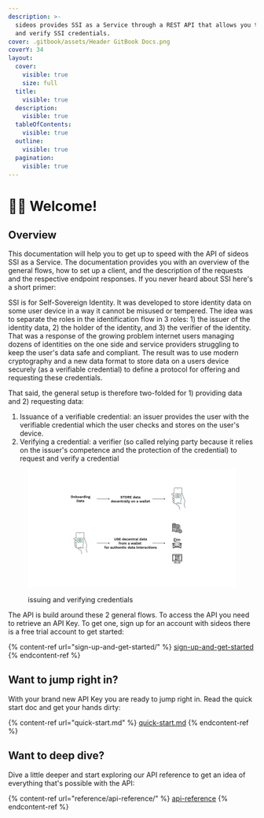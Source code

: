 ```yaml
---
description: >-
  sideos provides SSI as a Service through a REST API that allows you to issue
  and verify SSI credentials.
cover: .gitbook/assets/Header GitBook Docs.png
coverY: 34
layout:
  cover:
    visible: true
    size: full
  title:
    visible: true
  description:
    visible: true
  tableOfContents:
    visible: true
  outline:
    visible: true
  pagination:
    visible: true
---
```


# 👩‍🏫 Welcome!

## Overview

This documentation will help you to get up to speed with the API of sideos SSI as a Service. The documentation provides you with an overview of the general flows, how to set up a client, and the description of the requests and the respective endpoint responses. If you never heard about SSI here's a short primer:&#x20;

SSI is for Self-Sovereign Identity. It was developed to store identity data on some user device in a way it cannot be misused or tempered. The idea was to separate the roles in the identification flow in 3 roles: 1) the issuer of the identity data, 2) the holder of the identity, and 3) the verifier of the identity. That was a response of the growing problem internet users managing dozens of identities on the one side and service providers struggling to keep the user's data safe and compliant. The result was to use modern cryptography and a new data format to store data on a users device securely (as a verifiable credential) to define a protocol for offering and requesting these credentials. &#x20;

That said, the general setup is therefore two-folded for 1) providing data and 2) requesting data:&#x20;

1. Issuance of a verifiable credential: an issuer provides the user with the verifiable credential which the user checks and stores on the user's device.&#x20;
2. Verifying a credential: a verifier (so called relying party because it relies on the issuer's competence and the protection of the credential) to request and verify a credential

<figure><img src=".gitbook/assets/figure Home 1.png" alt=""><figcaption><p>issuing and verifying credentials</p></figcaption></figure>

The API is build around these 2 general flows. To access the API you need to retrieve an API Key. To get one, sign up for an account with sideos there is a free trial account to get started:

{% content-ref url="sign-up-and-get-started/" %}
[sign-up-and-get-started](sign-up-and-get-started/)
{% endcontent-ref %}

## Want to jump right in?

With your brand new API Key you are ready to jump right in. Read the quick start doc and get your hands dirty:

{% content-ref url="quick-start.md" %}
[quick-start.md](quick-start.md)
{% endcontent-ref %}

## Want to deep dive?

Dive a little deeper and start exploring our API reference to get an idea of everything that's possible with the API:

{% content-ref url="reference/api-reference/" %}
[api-reference](reference/api-reference/)
{% endcontent-ref %}

